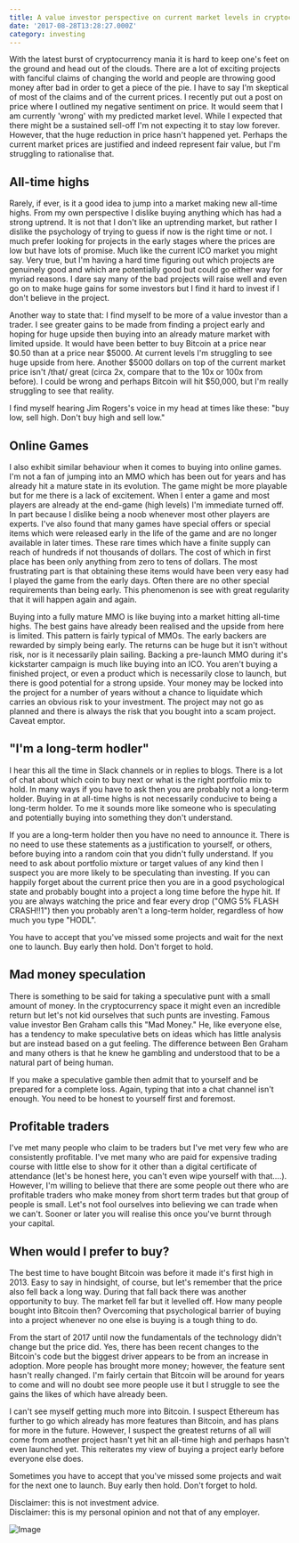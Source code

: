 ```yaml
---
title: A value investor perspective on current market levels in cryptocurrency
date: '2017-08-28T13:28:27.000Z'
category: investing
---
```

With the latest burst of cryptocurrency mania it is hard to keep one's feet on the ground and head out of the clouds. There are a lot of exciting projects with fanciful claims of changing the world and people are throwing good money after bad in order to get a piece of the pie. I have to say I'm skeptical of most of the claims and of the current prices. I recently put out a post on price where I outlined my negative sentiment on price. It would seem that I am currently 'wrong' with my predicted market level. While I expected that there might be a sustained sell-off I'm not expecting it to stay low forever. However, that the huge reduction in price hasn't happened yet. Perhaps the current market prices are justified and indeed represent fair value, but I'm struggling to rationalise that.

All-time highs
--------------

Rarely, if ever, is it a good idea to jump into a market making new all-time highs. From my own perspective I dislike buying anything which has had a strong uptrend. It is not that I don't like an uptrending market, but rather I dislike the psychology of trying to guess if now is the right time or not. I much prefer looking for projects in the early stages where the prices are low but have lots of promise. Much like the current ICO market you might say. Very true, but I'm having a hard time figuring out which projects are genuinely good and which are potentially good but could go either way for myriad reasons. I dare say many of the bad projects will raise well and even go on to make huge gains for some investors but I find it hard to invest if I don't believe in the project.

Another way to state that: I find myself to be more of a value investor than a trader. I see greater gains to be made from finding a project early and hoping for huge upside then buying into an already mature market with limited upside. It would have been better to buy Bitcoin at a price near $0.50 than at a price near $5000. At current levels I'm struggling to see huge upside from here. Another $5000 dollars on top of the current market price isn't /that/ great (circa 2x, compare that to the 10x or 100x from before). I could be wrong and perhaps Bitcoin will hit $50,000, but I'm really struggling to see that reality.

I find myself hearing Jim Rogers's voice in my head at times like these: "buy low, sell high. Don't buy high and sell low."

Online Games
------------

I also exhibit similar behaviour when it comes to buying into online games. I'm not a fan of jumping into an MMO which has been out for years and has already hit a mature state in its evolution. The game might be more playable but for me there is a lack of excitement. When I enter a game and most players are already at the end-game (high levels) I'm immediate turned off. In part because I dislike being a noob whenever most other players are experts. I've also found that many games have special offers or special items which were released early in the life of the game and are no longer available in later times. These rare times which have a finite supply can reach of hundreds if not thousands of dollars. The cost of which in first place has been only anything from zero to tens of dollars. The most frustrating part is that obtaining these items would have been very easy had I played the game from the early days. Often there are no other special requirements than being early. This phenomenon is see with great regularity that it will happen again and again.

Buying into a fully mature MMO is like buying into a market hitting all-time highs. The best gains have already been realised and the upside from here is limited. This pattern is fairly typical of MMOs. The early backers are rewarded by simply being early. The returns can be huge but it isn't without risk, nor is it necessarily plain sailing. Backing a pre-launch MMO during it's kickstarter campaign is much like buying into an ICO. You aren't buying a finished project, or even a product which is necessarily close to launch, but there is good potential for a strong upside. Your money may be locked into the project for a number of years without a chance to liquidate which carries an obvious risk to your investment. The project may not go as planned and there is always the risk that you bought into a scam project. Caveat emptor.

"I'm a long-term hodler"
------------------------

I hear this all the time in Slack channels or in replies to blogs. There is a lot of chat about which coin to buy next or what is the right portfolio mix to hold. In many ways if you have to ask then you are probably not a long-term holder. Buying in at all-time highs is not necessarily conducive to being a long-term holder. To me it sounds more like someone who is speculating and potentially buying into something they don't understand.

If you are a long-term holder then you have no need to announce it. There is no need to use these statements as a justification to yourself, or others, before buying into a random coin that you didn't fully understand. If you need to ask about portfolio mixture or target values of any kind then I suspect you are more likely to be speculating than investing. If you can happily forget about the current price then you are in a good psychological state and probably bought into a project a long time before the hype hit. If you are always watching the price and fear every drop ("OMG 5% FLASH CRASH!!1") then you probably aren't a long-term holder, regardless of how much you type "HODL".

You have to accept that you've missed some projects and wait for the next one to launch. Buy early then hold. Don't forget to hold.

Mad money speculation
---------------------

There is something to be said for taking a speculative punt with a small amount of money. In the cryptocurrency space it might even an incredible return but let's not kid ourselves that such punts are investing. Famous value investor Ben Graham calls this "Mad Money." He, like everyone else, has a tendency to make speculative bets on ideas which has little analysis but are instead based on a gut feeling. The difference between Ben Graham and many others is that he knew he gambling and understood that to be a natural part of being human.

If you make a speculative gamble then admit that to yourself and be prepared for a complete loss. Again, typing that into a chat channel isn't enough. You need to be honest to yourself first and foremost.

Profitable traders
------------------

I've met many people who claim to be traders but I've met very few who are consistently profitable. I've met many who are paid for expensive trading course with little else to show for it other than a digital certificate of attendance (let's be honest here, you can't even wipe yourself with that....). However, I'm willing to believe that there are some people out there who are profitable traders who make money from short term trades but that group of people is small. Let's not fool ourselves into believing we can trade when we can't. Sooner or later you will realise this once you've burnt through your capital.

When would I prefer to buy?
---------------------------

The best time to have bought Bitcoin was before it made it's first high in 2013. Easy to say in hindsight, of course, but let's remember that the price also fell back a long way. During that fall back there was another opportunity to buy. The market fell far but it levelled off. How many people bought into Bitcoin then? Overcoming that psychological barrier of buying into a project whenever no one else is buying is a tough thing to do.

From the start of 2017 until now the fundamentals of the technology didn't change but the price did. Yes, there has been recent changes to the Bitcoin's code but the biggest driver appears to be from an increase in adoption. More people has brought more money; however, the feature sent hasn't really changed. I'm fairly certain that Bitcoin will be around for years to come and will no doubt see more people use it but I struggle to see the gains the likes of which have already been.

I can't see myself getting much more into Bitcoin. I suspect Ethereum has further to go which already has more features than Bitcoin, and has plans for more in the future. However, I suspect the greatest returns of all will come from another project hasn't yet hit an all-time high and perhaps hasn't even launched yet. This reiterates my view of buying a project early before everyone else does.

Sometimes you have to accept that you've missed some projects and wait for the next one to launch. Buy early then hold. Don't forget to hold.

Disclaimer: this is not investment advice.  
Disclaimer: this is my personal opinion and not that of any employer.

![Image](https://steemitimages.com/DQmSUnjFUqNe9dDnHZ7N8Wv3reQs2xsmjYLJsuBH2jUP9uu/DQmXMn65CvgWLjCWBZFze7cnADkidiUS2v7DJaBLuHWHpjX_1680x8400.png)
